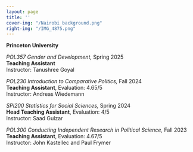 ```yaml
---
layout: page
title: ''
cover-img: "/Nairobi background.png"
right-img: "/IMG_4875.png"
---
```


**Princeton University**

*POL357 Gender and Development,* Spring 2025  
**Teaching Assistant**  
Instructor: Tanushree Goyal  


*POL230 Introduction to Comparative Politics,* Fall 2024  
**Teaching Assistant**, Evaluation: 4.65/5  
Instructor: Andreas Wiedemann  


*SPI200 Statistics for Social Sciences,* Spring 2024  
**Head Teaching Assistant**, Evaluation: 4/5  
Instructor: Saad Gulzar  


*POL300 Conducting Independent Research in Political Science,* Fall 2023  
**Teaching Assistant**, Evaluation: 4.67/5  
Instructor: John Kastellec and Paul Frymer  

